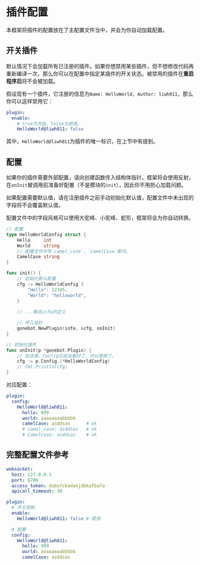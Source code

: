# 插件配置
本框架将插件的配置放在了主配置文件当中，并会为你自动加载配置。

## 开关插件
默认情况下会加载所有已注册的插件。如果你想禁用某些插件，但不想修改代码再重新编译一次，那么你可以在配置中指定某插件的开关状态。被禁用的插件在**重启程序后**将不会被加载。

假设现有一个插件，它注册的信息为`Name: HelloWorld, Author: liwh011`，那么你可以这样禁用它：
```yaml
plugin:
  enable:
    # true为开启，false为禁用。
    HelloWorld@liwh011: false
```
其中，`HelloWorld@liwh011`为插件的唯一标识，在上节中有提到。


## 配置
如果你的插件需要外部配置，请向创建函数传入结构体指针。框架将会使用反射，在`onInit`被调用前准备好配置（不是模块的`init`），因此你不用担心加载问题。

如果配置需要默认值，请在注册插件之前手动初始化默认值，配置文件中未出现的字段将不会覆盖默认值。

配置文件中的字段风格可以使用大驼峰、小驼峰、蛇形，框架将会为你自动转换。
```go
// 配置
type HelloWorldConfig struct {
    Hello     int
    World     string
    // 配置文件中写`camel_case`、`camelCase`都可。
    CamelCase string
}

func init() {
    // 初始化默认配置
    cfg := HelloWorldConfig {
        "Hello": 12345,
        "World": "helloworld",
    }
    
    // ...略去info的定义

    // 传入指针
    gonebot.NewPlugin(info, &cfg, onInit)
}

// 初始化插件
func onInit(p *gonebot.Plugin) {
    // 在这里，Config已经加载好了，可以使用了。
    cfg := p.Config.(*HelloWorldConfig)
    // fmt.Println(cfg)
}
```

对应配置：
```yaml
plugin:
  config:
    HelloWorld@liwh011:
      hello: 999
      world: aaaaaaaabbbbb
      camelCase: asddsas      # ok
      # camel_case: asddsas   # ok
      # CamelCase: asddsas    # ok
```

## 完整配置文件参考
```yaml
websocket:
  host: 127.0.0.1
  port: 6700
  access_token: dabsfckadakjdbkafbafa
  apicall_timeout: 30

plugin:
  # 开关控制
  enable:
    HelloWorld@liwh011: false # 禁用

  # 配置
  config:
    HelloWorld@liwh011:
      hello: 999
      world: aaaaaaaabbbbb
      camelCase: asddsas
```
